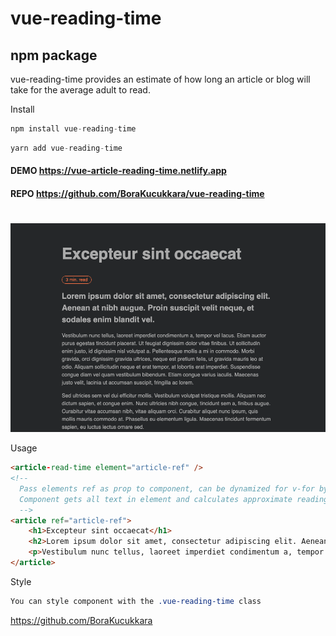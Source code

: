# vue-reading-time
## npm package

vue-reading-time provides an estimate of how long an article or blog will take for the average adult to read.

Install
```js
npm install vue-reading-time
```
```js
yarn add vue-reading-time
```

#### DEMO https://vue-article-reading-time.netlify.app
#### REPO https://github.com/BoraKucukkara/vue-reading-time

#
![Vue reading time component](src/assets/ss.png)


Usage
```html
<article-read-time element="article-ref" />
<!-- 
  Pass elements ref as prop to component, can be dynamized for v-for by using :ref="some-article.id"
  Component gets all text in element and calculates approximate reading time 
  -->
<article ref="article-ref">
    <h1>Excepteur sint occaecat</h1>
    <h2>Lorem ipsum dolor sit amet, consectetur adipiscing elit. Aenean at nibh augue. Proin suscipit velit neque, et sodales enim blandit vel. </h2>
    <p>Vestibulum nunc tellus, laoreet imperdiet condimentum a, tempor vel lacus. Etiam auctor purus egestas tincidunt placerat. Ut feugiat dignissim dolor vitae finibus. Ut sollicitudin enim justo, id dignissim nisl volutpat a. Pellentesque mollis a mi in commodo. Morbi gravida, orci dignissim gravida ultrices, neque est pretium felis, ut gravida mauris leo at odio. Aliquam sollicitudin neque et erat tempor, at lobortis erat imperdiet. Suspendisse congue diam vel quam vestibulum bibendum. Etiam congue varius iaculis. Maecenas justo velit, lacinia ut accumsan suscipit, fringilla ac lorem.</p>
</article>
```

Style

```css
You can style component with the .vue-reading-time class
```

https://github.com/BoraKucukkara